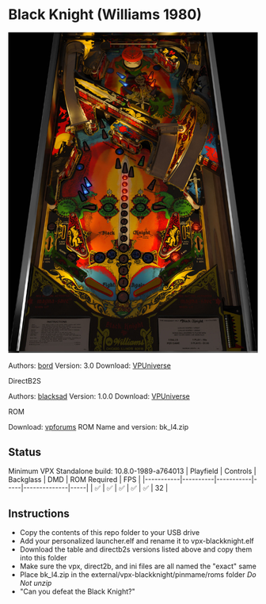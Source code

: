 # Black Knight (Williams 1980)

![Table Preview](../../images/vpx-blackknight.jpg)

Authors: [bord](https://vpuniverse.com/profile/9265-bord/)
Version: 3.0
Download: [VPUniverse](https://vpuniverse.com/files/file/7629-black-knight-williams-1980/)

DirectB2S

Authors: [blacksad](https://vpuniverse.com/profile/9127-blacksad/)
Version: 1.0.0
Download: [VPUniverse](https://vpuniverse.com/files/file/5678-black-knight-williams-1980-2-3-screens-directb2s-b2s-db2s/)

ROM

Download: [vpforums](https://www.vpforums.org/index.php?app=downloads&showfile=140)
ROM Name and version: bk_l4.zip

## Status 

Minimum VPX Standalone build: 10.8.0-1989-a764013
| Playfield | Controls | Backglass | DMD | ROM Required | FPS | 
|-----------|----------|-----------|-----|--------------|-----|
| :white_check_mark: | :white_check_mark: | :white_check_mark: | :white_check_mark: | :white_check_mark: | 32 |

## Instructions

- Copy the contents of this repo folder to your USB drive
- Add your personalized launcher.elf and rename it to vpx-blackknight.elf
- Download the table and directb2s versions listed above and copy them into this folder
- Make sure the vpx, direct2b, and ini files are all named the "exact" same
- Place bk_l4.zip in the external/vpx-blackknight/pinmame/roms folder *Do Not unzip*
- "Can you defeat the Black Knight?"


